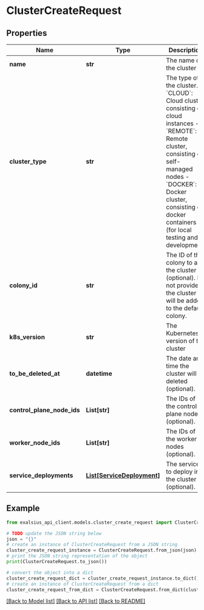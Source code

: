 # ClusterCreateRequest


## Properties

Name | Type | Description | Notes
------------ | ------------- | ------------- | -------------
**name** | **str** | The name of the cluster | 
**cluster_type** | **str** | The type of the cluster. - &#x60;CLOUD&#x60;: Cloud cluster, consisting of cloud instances - &#x60;REMOTE&#x60;: Remote cluster, consisting of self-managed nodes - &#x60;DOCKER&#x60;: Docker cluster, consisting of docker containers (for local testing and development)  | 
**colony_id** | **str** | The ID of the colony to add the cluster to (optional). If not provided, the cluster will be added to the default colony. | [optional] 
**k8s_version** | **str** | The Kubernetes version of the cluster | [optional] 
**to_be_deleted_at** | **datetime** | The date and time the cluster will be deleted (optional). | [optional] 
**control_plane_node_ids** | **List[str]** | The IDs of the control plane nodes (optional). | [optional] 
**worker_node_ids** | **List[str]** | The IDs of the worker nodes (optional). | [optional] 
**service_deployments** | [**List[ServiceDeployment]**](ServiceDeployment.md) | The services to deploy in the cluster (optional). | [optional] 

## Example

```python
from exalsius_api_client.models.cluster_create_request import ClusterCreateRequest

# TODO update the JSON string below
json = "{}"
# create an instance of ClusterCreateRequest from a JSON string
cluster_create_request_instance = ClusterCreateRequest.from_json(json)
# print the JSON string representation of the object
print(ClusterCreateRequest.to_json())

# convert the object into a dict
cluster_create_request_dict = cluster_create_request_instance.to_dict()
# create an instance of ClusterCreateRequest from a dict
cluster_create_request_from_dict = ClusterCreateRequest.from_dict(cluster_create_request_dict)
```
[[Back to Model list]](../README.md#documentation-for-models) [[Back to API list]](../README.md#documentation-for-api-endpoints) [[Back to README]](../README.md)



